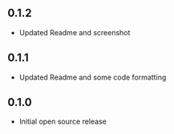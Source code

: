 
## 0.1.2
* Updated Readme and screenshot

## 0.1.1
* Updated Readme and some code formatting

## 0.1.0
* Initial open source release